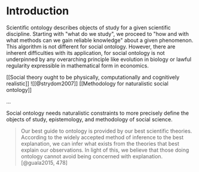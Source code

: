 <!-- \epigraph{`Signals inform action, and signaling networks coordinate action. Signaling is a key ingredient in the evolution of teamwork.}{--Brian Skyrms} -->
<!---->
# Introduction
Scientific ontology describes objects of study for a given scientific discipline. Starting with "what do we study", we proceed to "how and with what methods can we gain reliable knowledge" about a given phenomenon. This algorithm is not different for social ontology. However, there are inherent difficulties with its application, for social ontology is not underpinned by any overarching principle like evolution in biology or lawful regularity expressible in mathematical form in economics.

[[Social theory ought to be physically, computationally and cognitively realistic]]
![[@strydom2007]]
[[Methodology for naturalistic social ontology]]

…

Social ontology needs naturalistic constraints to more precisely define the objects of study, epistemology, and methodology of social science.

> Our best guide to ontology is provided by our best scientific theories. According to the widely accepted method of inference to the best explanation, we can infer what exists from the theories that best explain our observations. In light of this, we believe that those doing ontology cannot avoid being concerned with explanation. [@guala2015, 478]
